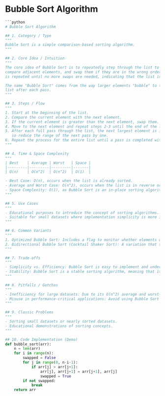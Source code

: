 # Bubble Sort Algorithm

```python
```python
# Bubble Sort Algorithm

## 1. Category / Type
"""
Bubble Sort is a simple comparison-based sorting algorithm.
"""

## 2. Core Idea / Intuition
"""
The core idea of Bubble Sort is to repeatedly step through the list to be sorted, 
compare adjacent elements, and swap them if they are in the wrong order. This process 
is repeated until no more swaps are needed, indicating that the list is sorted.

The name "Bubble Sort" comes from the way larger elements "bubble" to the end of the 
list after each pass.
"""

## 3. Steps / Flow
"""
1. Start at the beginning of the list.
2. Compare the current element with the next element.
3. If the current element is greater than the next element, swap them.
4. Move to the next element and repeat steps 2-3 until the end of the list is reached.
5. After each full pass through the list, the next largest element is in its correct position, 
   so reduce the range of the next pass by one.
6. Repeat the process for the entire list until a pass is completed without any swaps.
"""

## 4. Time & Space Complexity
"""
| Best    | Average | Worst   | Space |
|---------|---------|---------|-------|
| O(n)    | O(n^2)  | O(n^2)  | O(1)  |

- Best Case: O(n), occurs when the list is already sorted.
- Average and Worst Case: O(n^2), occurs when the list is in reverse order.
- Space Complexity: O(1), as Bubble Sort is an in-place sorting algorithm.
"""

## 5. Use Cases
"""
- Educational purposes to introduce the concept of sorting algorithms.
- Suitable for small datasets where implementation simplicity is more important than performance.
"""

## 6. Common Variants
"""
1. Optimized Bubble Sort: Includes a flag to monitor whether elements were swapped during a pass. If no swaps occur, the algorithm can terminate early.
2. Bidirectional Bubble Sort (Cocktail Shaker Sort): A variation that sorts in both directions on each pass through the list.
"""

## 7. Trade-offs
"""
- Simplicity vs. Efficiency: Bubble Sort is easy to implement and understand but inefficient for large datasets.
- Stability: Bubble Sort is a stable sorting algorithm, meaning that it preserves the relative order of equal elements.
"""

## 8. Pitfalls / Gotchas
"""
- Inefficiency for large datasets: Due to its O(n^2) average and worst-case time complexity, Bubble Sort is impractical for large lists.
- Misuse in performance-critical applications: Avoid using Bubble Sort in scenarios where performance is a critical factor.
"""

## 9. Classic Problems
"""
- Sorting small datasets or nearly sorted datasets.
- Educational demonstrations of sorting concepts.
"""

## 10. Code Implementation (Demo)
def bubble_sort(arr):
    n = len(arr)
    for i in range(n):
        swapped = False
        for j in range(0, n-i-1):
            if arr[j] > arr[j+1]:
                arr[j], arr[j+1] = arr[j+1], arr[j]
                swapped = True
        if not swapped:
            break
    return arr
```
```